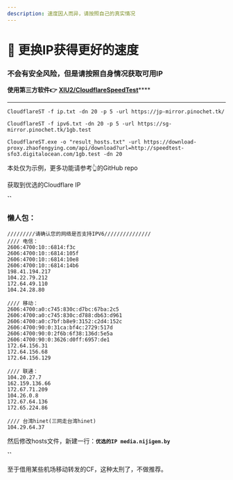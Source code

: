 ```yaml
---
description: 速度因人而异，请按照自己的真实情况
---
```


# 🎈 更换IP获得更好的速度

### 不会有安全风险，但是请按照自身情况获取可用IP

**使用第三方软件👉** [**XIU2/CloudflareSpeedTest**](https://github.com/XIU2/CloudflareSpeedTest/releases/)****

****

`CloudflareST -f ip.txt -dn 20 -p 5 -url https://jp-mirror.pinochet.tk/`

`CloudflareST -f ipv6.txt -dn 20 -p 5 -url https://sg-mirror.pinochet.tk/1gb.test`

`CloudflareST.exe -o "result_hosts.txt" -url https://download-proxy.zhaofengying.com/api/download?url=http://speedtest-sfo3.digitalocean.com/1gb.test -dn 20`

本处仅为示例，更多功能请参考👆的GitHub repo

获取到优选的Cloudflare IP

**``**

### 懒人包：

```
/////////请确认您的网络是否支持IPV6///////////////
//// 电信：
2606:4700:10::6814:f3c
2606:4700:10::6814:105f
2606:4700:10::6814:10e8
2606:4700:10::6814:14b6
198.41.194.217
104.22.79.212
172.64.49.110
104.24.28.80

//// 移动：
2606:4700:a0:c745:830c:d7bc:67ba:2c5
2606:4700:a0:c745:830c:d788:db63:d961
2606:4700:a0:c7bf:b8e9:3152:c2d4:152c
2606:4700:90:0:31ca:bf4c:2729:517d
2606:4700:90:0:2f6b:6f38:136d:5e5a
2606:4700:90:0:3626:d0ff:6957:de1
172.64.156.31
172.64.156.68
172.64.156.129

//// 联通：
104.20.27.7 
162.159.136.66
172.67.71.209
104.26.0.8
172.67.64.136
172.65.224.86

//// 台湾hinet(三网走台湾hinet)
104.29.64.37
```



然后修改hosts文件，新建一行：**`优选的IP media.nijigem.by`**

**``**

至于借用某些机场移动转发的CF，这种太刑了，不做推荐。
